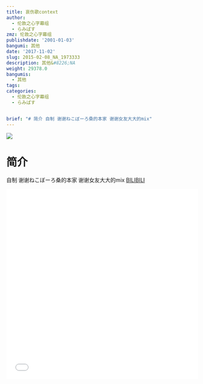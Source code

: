 ```yaml
---
title: 哀伤歌context
author:
  - 伦敦之心字幕组
  - らみぱす
zmz: 伦敦之心字幕组
publishdate: '2001-01-03'
bangumi: 其他
date: '2017-11-02'
slug: 2015-02-08_NA_1973333
description: 其他&#8226;NA
weight: 29378.0
bangumis:
  - 其他
tags:
categories:
  - 伦敦之心字幕组
  - らみぱす


brief: "# 简介 自制 谢谢ねこぼーろ桑的本家 谢谢女友大大的mix"
---
```

![](https://i.imgur.com/6cz55iK.png)
# 简介  
自制 谢谢ねこぼーろ桑的本家  谢谢女友大大的mix
  [BILIBILI](https://www.bilibili.com/video/av1973333/)

<div class="vcontainer">  <iframe class='video' src="//www.bilibili.com/blackboard/player.html?aid=1973333" width="100%" height="500" frameborder="0" allowfullscreen="allowfullscreen"></iframe></div>
